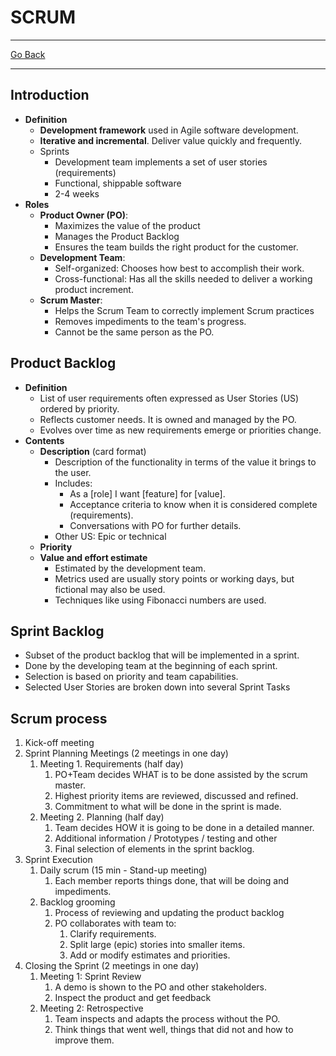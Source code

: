 # SCRUM
---
[Go Back](UNIOVI/3S2_IntSys/README.md)

---
## Introduction
- **Definition**
    - **Development framework** used in Agile software development.
    - **Iterative and incremental**. Deliver value quickly and frequently.
    - Sprints
	    - Development team implements a set of user stories (requirements)
	    - Functional, shippable software
	    - 2-4 weeks
- **Roles**
    - **Product Owner (PO)**:
	    - Maximizes the value of the product
	    - Manages the Product Backlog
	    - Ensures the team builds the right product for the customer.
    - **Development Team**:
        - Self-organized: Chooses how best to accomplish their work.
        - Cross-functional: Has all the skills needed to deliver a working product increment.
    - **Scrum Master**:  
	    - Helps the Scrum Team to correctly implement Scrum practices
	    - Removes impediments to the team's progress.
	    - Cannot be the same person as the PO.
## Product Backlog
- **Definition**
	- List of user requirements often expressed as User Stories (US) ordered by priority.
	- Reflects customer needs. It is owned and managed by the PO. 
	- Evolves over time as new requirements emerge or priorities change.
- **Contents**
	- **Description** (card format)
		- Description of the functionality in terms of the value it brings to the user.
		- Includes:
			- As a [role] I want [feature] for [value].
			- Acceptance criteria to know when it is considered complete (requirements).
			- Conversations with PO for further details.
		- Other US: Epic or technical
	- **Priority**
	- **Value and effort estimate**
		- Estimated by the development team.
		- Metrics used are usually story points or working days, but fictional may also be used.
		- Techniques like using Fibonacci numbers are used.
## Sprint Backlog
- Subset of the product backlog that will be implemented in a sprint.
- Done by the developing team at the beginning of each sprint.
- Selection is based on priority and team capabilities.
- Selected User Stories are broken down into several Sprint Tasks
## Scrum process
1. Kick-off meeting
2. Sprint Planning Meetings (2 meetings in one day)
	1. Meeting 1. Requirements (half day)
		1. PO+Team decides WHAT is to be done assisted by the scrum master.
		2. Highest priority items are reviewed, discussed and refined.
		3. Commitment to what will be done in the sprint is made.
	2. Meeting 2. Planning (half day)
		1. Team decides HOW it is going to be done in a detailed manner.
		2. Additional information / Prototypes / testing and other
		3. Final selection of elements in the sprint backlog.
3. Sprint Execution
	1. Daily scrum (15 min - Stand-up meeting)
		1. Each member reports things done, that will be doing and impediments.
	2. Backlog grooming
		1. Process of reviewing and updating the product backlog
		2. PO collaborates with team to:
			1. Clarify requirements.
			2. Split large (epic) stories into smaller items.
			3. Add or modify estimates and priorities.
4. Closing the Sprint (2 meetings in one day)
	1. Meeting 1: Sprint Review
		1. A demo is shown to the PO and other stakeholders.
		2. Inspect the product and get feedback
	2. Meeting 2: Retrospective
		1. Team inspects and adapts the process without the PO.
		2. Think things that went well, things that did not and how to improve them.